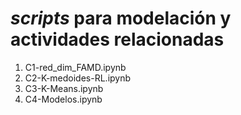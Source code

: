 # *scripts* para modelación y actividades relacionadas

1. C1-red_dim_FAMD.ipynb
2. C2-K-medoides-RL.ipynb
3. C3-K-Means.ipynb
4. C4-Modelos.ipynb
